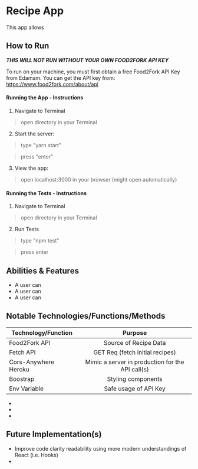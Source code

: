 
# Recipe App

This app allows 


## How to Run

***THIS WILL NOT RUN WITHOUT YOUR OWN FOOD2FORK API KEY***

To run on your machine, you must first obtain a free Food2Fork API Key from Edamam. You can get the API key from: https://www.food2fork.com/about/api

#### Running the App - Instructions

1. Navigate to Terminal

> open directory in your Terminal

2. Start the server:

> type "yarn start"

> press "enter"

3. View the app:

> open localhost:3000 in your browser (might open automatically)


#### Running the Tests - Instructions

1. Navigate to Terminal

> open directory in your Terminal

2. Run Tests

> type "npm test"

> press enter


## Abilities & Features

* A user can 
* A user can 
* A user can 


## Notable Technologies/Functions/Methods

| Technology/Function  | Purpose                                          |
| -------------------- |:------------------------------------------------:|
| Food2Fork API        | Source of Recipe Data                            |
| Fetch API            | GET Req (fetch initial recipes)                  |
| Cors-Anywhere Heroku | Mimic a server in production for the API call(s) |
| Boostrap             | Styling components                               |
| Env Variable         | Safe usage of API Key

* 
* 
* 


## Future Implementation(s)

* Improve code clarity readability using more modern understandings of React (i.e. Hooks)
* 





